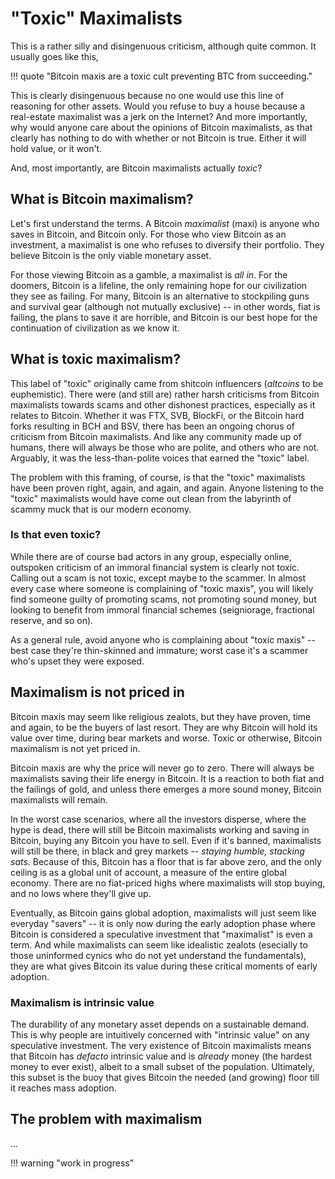 <!--
Lord Jesus Christ
Son of God
Have mercy on me, a sinner
-->

# "Toxic" Maximalists

This is a rather silly and disingenuous
 criticism, although quite common.
It usually goes like this,

!!! quote "Bitcoin maxis are a toxic cult preventing BTC from succeeding."

This is clearly disingenuous because
 no one
 would use this line of reasoning
 for other assets.
Would you refuse to buy a house because a
 real-estate maximalist was a jerk on the Internet?
And more importantly, why would anyone care
 about the opinions of Bitcoin maximalists,
 as that clearly has nothing to do with
 whether or not Bitcoin is true.
Either it will hold value, or it won't.

And, most importantly,
 are Bitcoin maximalists actually *toxic*?




## What is Bitcoin maximalism?

Let's first understand the terms.
A Bitcoin *maximalist* (maxi)
 is anyone who
 saves in Bitcoin, and Bitcoin only.
For those who view Bitcoin as an investment,
 a maximalist is one who refuses to diversify
 their portfolio.
They believe Bitcoin is
 the only viable monetary asset.

For those viewing Bitcoin as a gamble,
 a maximalist is *all in*.
For the doomers, Bitcoin is a lifeline,
 the only remaining hope for our civilization
 they see as failing.
For many, Bitcoin is an alternative to 
 stockpiling guns and survival gear
 (although not mutually exclusive) --
 in other words, fiat is failing,
 the plans to save it are horrible, and
 Bitcoin is our best hope for the continuation
 of civilization as we know it.





## What is toxic maximalism?

This label of "toxic" originally came from
 shitcoin influencers
 (*altcoins* to be euphemistic).
There were (and still are)
 rather harsh criticisms
 from Bitcoin maximalists 
 towards scams and other dishonest practices,
 especially as it relates to Bitcoin.
Whether it was
 FTX,
 SVB,
 BlockFi,
 or the
 Bitcoin hard forks resulting in
 BCH and
 BSV,
 there has been an ongoing chorus
 of criticism from Bitcoin maximalists.
And like any community made up of humans,
 there will always be those who are polite,
 and others who are not.
Arguably, it was the less-than-polite
 voices that earned the "toxic" label.

The problem with this framing, of course,
 is that the "toxic" maximalists have been
 proven right, 
 again,
 and again,
 and again.
Anyone listening to the "toxic" maximalists
 would have come out clean from the labyrinth
 of scammy muck that is our modern
 economy.











### Is that even toxic?

While there are of course bad actors
 in any group, especially online,
 outspoken criticism of an immoral
 financial system is clearly not toxic.
Calling out a scam is not toxic,
 except maybe to the scammer.
In almost every case where someone is
 complaining of "toxic maxis", you
 will likely find someone guilty
 of promoting scams,
 not promoting sound money,
 but looking to benefit from
 immoral financial schemes
 (seigniorage, fractional reserve, and so on).

As a general rule, avoid anyone who
 is complaining about "toxic maxis" --
 best case they're thin-skinned and immature;
 worst case it's a scammer who's upset
 they were exposed.






## Maximalism is not priced in

Bitcoin maxis may seem like religious 
 zealots, but they have proven,
 time and again, to be 
 the buyers of last resort.
They are why Bitcoin will hold its value over
 time, during bear markets and worse.
Toxic or otherwise, Bitcoin maximalism is not
 yet priced in.

Bitcoin maxis are why the price will
 never go to zero.
There will always be maximalists 
 saving their life energy in Bitcoin.
It is a reaction to both fiat and the failings
 of gold, and unless there emerges a more
 sound money, Bitcoin maximalists will
 remain.

In the worst case scenarios,
 where all the investors disperse,
 where the hype is dead,
 there will still be Bitcoin maximalists
 working and saving in Bitcoin,
 buying any Bitcoin you have to sell.
Even if it's banned, maximalists will still
 be there, in black and grey markets --
 *staying humble, stacking sats*.
Because of this, Bitcoin has a floor that 
 is far above zero,
 and the only ceiling is as a
 global unit of account,
 a measure of the entire global economy.
There are no fiat-priced highs where maximalists
 will stop buying,
 and no lows where they'll give up.

Eventually, as Bitcoin gains global adoption,
 maximalists will just seem like everyday 
 "savers" -- it is only now during the
 early adoption phase where Bitcoin is
 considered a speculative investment that
 "maximalist" is even a term.
And while maximalists can seem like 
 idealistic zealots 
 (esecially to those uninformed
 cynics who do not yet understand
 the fundamentals),
 they are what gives Bitcoin its value
 during these critical moments of early adoption.



### Maximalism is intrinsic value

The durability of any monetary asset depends
 on a sustainable demand.
This is why people are intuitively concerned
 with "intrinsic value" on any speculative
 investment.
The very existence of Bitcoin maximalists
 means that Bitcoin has *defacto*
 intrinsic value and is *already* money
 (the hardest money to ever exist), albeit
 to a small subset of the population.
Ultimately,
 this subset is the buoy that gives Bitcoin
 the needed (and growing) floor till it reaches
 mass adoption.




## The problem with maximalism

...



<!--
You are a child of God,
 made in the image and likeness of God.
Choose God, beg forgiveness.
Return to the Father.
-->





!!! warning "work in progress"

